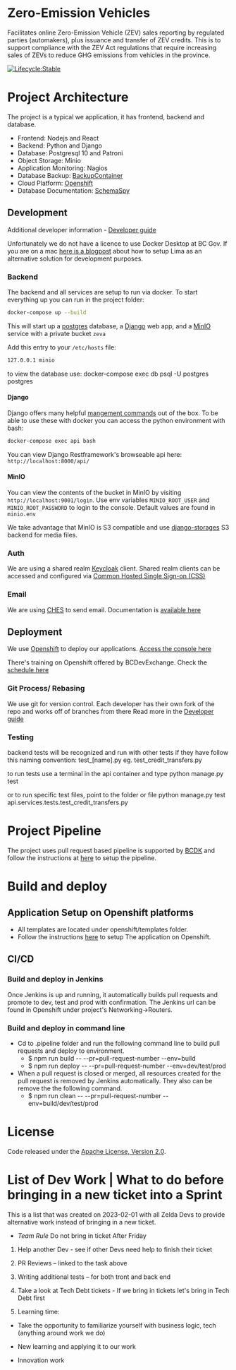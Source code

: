 # Zero-Emission Vehicles

Facilitates online Zero-Emission Vehicle (ZEV) sales reporting by regulated parties (automakers), plus issuance and transfer of ZEV credits. This is to support compliance with the ZEV Act regulations that require increasing sales of ZEVs to reduce GHG emissions from vehicles in the province.

[![Lifecycle:Stable](https://img.shields.io/badge/Lifecycle-Stable-97ca00)](https://www2.gov.bc.ca/gov/content/industry/electricity-alternative-energy/transportation-energies/clean-transportation-policies-programs/zero-emission-vehicles-act)

# Project Architecture

The project is a typical we application, it has frontend, backend and database.

- Frontend: Nodejs and React
- Backend: Python and Django
- Database: Postgresql 10 and Patroni
- Object Storage: Minio
- Application Monitoring: Nagios
- Database Backup: [BackupContainer](https://github.com/BCDevOps/backup-container)
- Cloud Platform: [Openshift](https://docs.openshift.com/container-platform/4.6/welcome/index.html)
- Database Documentation: [SchemaSpy](http://schemaspy.org/)

## Development

Additional developer information - [Developer guide](./developer-guide.md)

Unfortunately we do not have a licence to use Docker Desktop at BC Gov. If you are on a mac [here is a blogpost](https://naomiaro.hashnode.dev/replacing-docker-desktop-with-lima-on-mac-os) about how to setup Lima as an alternative solution for development purposes.

### Backend

The backend and all services are setup to run via docker. To start everything up you can run in the project folder:

```sh
docker-compose up --build
```

This will start up a [postgres](https://www.postgresql.org/) database, a [Django](https://www.djangoproject.com/) web app, and a [MinIO](https://docs.min.io/docs/minio-quickstart-guide.html) service with a private bucket `zeva`

Add this entry to your `/etc/hosts` file:

```sh
127.0.0.1 minio
```

to view the database use:
docker-compose exec db psql -U postgres postgres


#### Django

Django offers many helpful [mangement commands](https://docs.djangoproject.com/en/4.0/ref/django-admin/) out of the box. To be able to use these with docker you can access the python environment with bash:

```sh
docker-compose exec api bash
```

You can view Django Restframework's browseable api here: `http://localhost:8000/api/`

#### MinIO

You can view the contents of the bucket in MinIO by visiting `http://localhost:9001/login`. Use env variables `MINIO_ROOT_USER` and `MINIO_ROOT_PASSWORD` to login to the console. Default values are found in `minio.env`

We take advantage that MinIO is S3 compatible and use [django-storages](https://django-storages.readthedocs.io/en/latest/backends/amazon-S3.html) S3 backend for media files.

### Auth

We are using a shared realm [Keycloak](https://www.keycloak.org/) client. Shared realm clients can be accessed and configured via [Common Hosted Single Sign-on (CSS)](https://bcgov.github.io/sso-requests)


### Email

We are using [CHES](https://digital.gov.bc.ca/common-components/common-hosted-email-service) to send email. Documentation is [available here](https://getok.nrs.gov.bc.ca/app/documentation)

<!-- To get access to the created client, go [request account](https://getok.nrs.gov.bc.ca/app/requestAccount) with application acronym `ITVR`. This will allow you to reset client secrets for environments (dev, test, prod) as needed. -->

## Deployment

We use [Openshift](https://www.redhat.com/en/technologies/cloud-computing/openshift) to deploy our applications. [Access the console here](https://console.apps.silver.devops.gov.bc.ca/k8s/cluster/projects)

There's training on Openshift offered by BCDevExchange. Check the [schedule here](https://bcdevexchange.org/learning)

### Git Process/ Rebasing

We use git for version control.
Each developer has their own fork of the repo and works off of branches from there
Read more in the [Developer guide](./developer-guide.md)

### Testing

backend tests will be recognized and run with other tests if they have follow this naming convention:
test\_[name].py
eg. test_credit_transfers.py

to run tests use a terminal in the api container and type
python manage.py test

or to run specific test files, point to the folder or file
python manage.py test api.services.tests.test_credit_transfers.py

# Project Pipeline

The project uses pull request based pipeline is supported by [BCDK](https://github.com/BCDevOps/bcdk) and follow the instructions at [here](https://github.com/bcgov/zeva/tree/release-1.26.0/openshift/README.md) to setup the pipeline.

# Build and deploy

## Application Setup on Openshift platforms

- All templates are located under openshift/templates folder.
- Follow the instructions [here](https://github.com/bcgov/zeva/tree/release-1.26.0/openshift/templates/README.md) to setup The application on Openshift.

## CI/CD

### Build and deploy in Jenkins

Once Jenkins is up and running, it automatically builds pull requests and promote to dev, test and prod with confirmation. The Jenkins url can be found in Openshift under project's Networking->Routers.

### Build and deploy in command line

- Cd to .pipeline folder and run the following command line to build pull requests and deploy to environment.
  - $ npm run build -- --pr=pull-request-number --env=build
  - $ npm run deploy -- --pr=pull-request-number --env=dev/test/prod
- When a pull request is closed or merged, all resources created for the pull request is removed by Jenkins automatically. They also can be remove the the following command.
  - $ npm run clean -- --pr=pull-request-number --env=build/dev/test/prod

# License

Code released under the [Apache License, Version 2.0](./LICENSE).

# List of Dev Work | What to do before bringing in a new ticket into a Sprint

This is a list that was created on 2023-02-01 with all Zelda Devs to provide alternative work instead of bringing in a new ticket.  

- *Team Rule* Do not bring in ticket After Friday 

1. Help another Dev - see if other Devs need help to finish their ticket 

2. PR Reviews – linked to the task above 

3. Writing additional tests – for both tront and back end 

4. Take a look at Tech Debt tickets - If we bring in tickets let's bring in Tech Debt first 

5. Learning time: 

- Take the opportunity to familiarize yourself with business logic, tech (anything around work we do) 

- New learning and applying it to our work 

- Innovation work 

